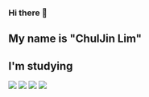 ### Hi there 👋
## My name is "ChulJin Lim"
## I'm studying 
<span>
<img src="https://img.shields.io/badge/-HTML-%23E34F26?style=for-the-badge&logo=HTML5&logoColor=black">
<img src="https://img.shields.io/badge/-CSS-%231572B6?style=for-the-badge&logo=CSS3&logoColor=black">
<img src="https://img.shields.io/badge/-JavaScript-%23F7DF1E?style=for-the-badge&logo=JavaScript&logoColor=black">
<img src="https://img.shields.io/badge/-React-%2361DAFB?style=for-the-badge&logo=React&logoColor=black">
</span>
